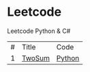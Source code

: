 # Leetcode
Leetcode Python & C#


<table>
<tr>
    <td>#</td>
    <td>Title</td>  
    <td>Code</td>      
</tr>  
<tr>
    <td>1</td>    
    <td><a href="https://github.com/Eddie02582/Leetcode/blob/master/001_TwoSum.md">TwoSum</a></td>  
    <td><a href="https://github.com/Eddie02582/Leetcode/blob/master/Python/001_TwoSum.py">Python</a></td>  
</tr>


</table>

